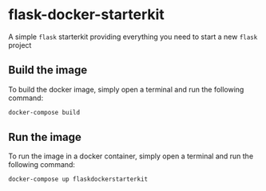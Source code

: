 # flask-docker-starterkit

A simple `flask` starterkit providing everything you need to start a new `flask` project

## Build the image

To build the docker image, simply open a terminal and run the following command:

```bash
docker-compose build
```

## Run the image

To run the image in a docker container, simply open a terminal and run the following command:

```bash
docker-compose up flaskdockerstarterkit
```